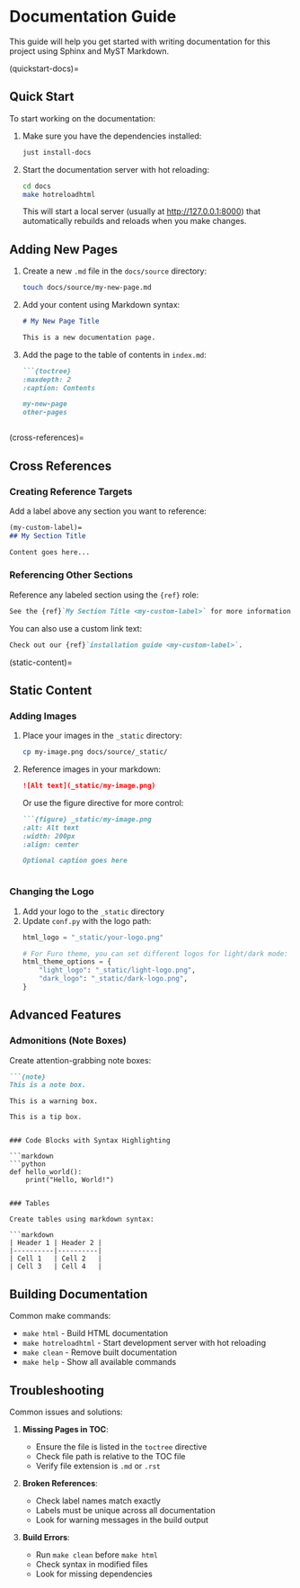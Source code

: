 # Documentation Guide

This guide will help you get started with writing documentation for this project using Sphinx and MyST Markdown.

(quickstart-docs)=
## Quick Start

To start working on the documentation:

1. Make sure you have the dependencies installed:
   ```bash
   just install-docs
   ```

2. Start the documentation server with hot reloading:
   ```bash
   cd docs
   make hotreloadhtml
   ```
   This will start a local server (usually at http://127.0.0.1:8000) that automatically rebuilds and reloads when you make changes.

## Adding New Pages

1. Create a new `.md` file in the `docs/source` directory:
   ```bash
   touch docs/source/my-new-page.md
   ```

2. Add your content using Markdown syntax:
   ```markdown
   # My New Page Title

   This is a new documentation page.
   ```

3. Add the page to the table of contents in `index.md`:
   ```markdown
   ```{toctree}
   :maxdepth: 2
   :caption: Contents

   my-new-page
   other-pages
   ```
   ```

(cross-references)=
## Cross References

### Creating Reference Targets

Add a label above any section you want to reference:

```markdown
(my-custom-label)=
## My Section Title

Content goes here...
```

### Referencing Other Sections

Reference any labeled section using the `{ref}` role:

```markdown
See the {ref}`My Section Title <my-custom-label>` for more information.
```

You can also use a custom link text:
```markdown
Check out our {ref}`installation guide <my-custom-label>`.
```

(static-content)=
## Static Content

### Adding Images

1. Place your images in the `_static` directory:
   ```bash
   cp my-image.png docs/source/_static/
   ```

2. Reference images in your markdown:
   ```markdown
   ![Alt text](_static/my-image.png)
   ```

   Or use the figure directive for more control:
   ```markdown
   ```{figure} _static/my-image.png
   :alt: Alt text
   :width: 200px
   :align: center

   Optional caption goes here
   ```
   ```

### Changing the Logo

1. Add your logo to the `_static` directory
2. Update `conf.py` with the logo path:
   ```python
   html_logo = "_static/your-logo.png"

   # For Furo theme, you can set different logos for light/dark mode:
   html_theme_options = {
       "light_logo": "_static/light-logo.png",
       "dark_logo": "_static/dark-logo.png",
   }
   ```

## Advanced Features

### Admonitions (Note Boxes)

Create attention-grabbing note boxes:

```markdown
```{note}
This is a note box.
```

```{warning}
This is a warning box.
```

```{tip}
This is a tip box.
```
```

### Code Blocks with Syntax Highlighting

```markdown
```python
def hello_world():
    print("Hello, World!")
```
```

### Tables

Create tables using markdown syntax:

```markdown
| Header 1 | Header 2 |
|----------|----------|
| Cell 1   | Cell 2   |
| Cell 3   | Cell 4   |
```

## Building Documentation

Common make commands:

- `make html` - Build HTML documentation
- `make hotreloadhtml` - Start development server with hot reloading
- `make clean` - Remove built documentation
- `make help` - Show all available commands

## Troubleshooting

Common issues and solutions:

1. **Missing Pages in TOC**:
   - Ensure the file is listed in the `toctree` directive
   - Check file path is relative to the TOC file
   - Verify file extension is `.md` or `.rst`

2. **Broken References**:
   - Check label names match exactly
   - Labels must be unique across all documentation
   - Look for warning messages in the build output

3. **Build Errors**:
   - Run `make clean` before `make html`
   - Check syntax in modified files
   - Look for missing dependencies
